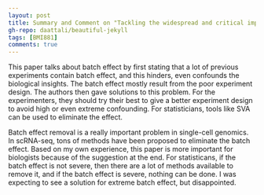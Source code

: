 ```yaml
---
layout: post
title: Summary and Comment on "Tackling the widespread and critical impact of batch effects in high-throughput data
gh-repo: daattali/beautiful-jekyll
tags: [BMI881]
comments: true
---
```


This paper talks about batch effect by first stating that a lot of previous experiments contain batch effect, and this hinders, even confounds the biological insights.
The batch effect mostly result from the poor experiment design. The authors then gave solutions to this problem. For the experimenters, they should try their best to 
give a better experiment design to avoid high or even extreme confounding. For statisticians, tools like SVA can be used to eliminate the effect.

Batch effect removal is a really important problem in single-cell genomics. In scRNA-seq, tons of methods have been proposed to eliminate the batch effect. Based on my
own experience, this paper is more important for biologists because of the suggestion at the end. For statisticans, if the batch effect is not severe, then there are 
a lot of methods available to remove it, and if the batch effect is severe, nothing can be done. I was expecting to see a solution for extreme batch effect, but disappointed.

